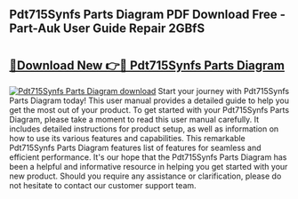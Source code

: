 ## Pdt715Synfs Parts Diagram PDF Download Free - Part-Auk User Guide Repair 2GBfS

# <h2><a href="http://dfrbdk2.blite.top/?on=Pdt715Synfs+Parts+Diagram">🔗Download New 👉🔴 Pdt715Synfs Parts Diagram</a></h2>

[![Pdt715Synfs Parts Diagram download](https://i.imgur.com/lujVjoI.png)](http://dfrbdk2.blite.top/?on=Pdt715Synfs+Parts+Diagram)
Start your journey with Pdt715Synfs Parts Diagram today! This user manual provides a detailed guide to help you get the most out of your product. To get started with your Pdt715Synfs Parts Diagram, please take a moment to read this user manual carefully. It includes detailed instructions for product setup, as well as information on how to use its various features and capabilities. This remarkable Pdt715Synfs Parts Diagram features list of features for seamless and efficient performance. It's our hope that the Pdt715Synfs Parts Diagram has been a helpful and informative resource in helping you get started with your new product. Should you require any assistance or clarification, please do not hesitate to contact our customer support team.
